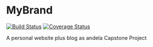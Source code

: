 # MyBrand

[![Build Status](https://travis-ci.org/James-nyagatare/MyBrand.svg?branch=develop)](https://travis-ci.org/James-nyagatare/MyBrand)
[![Coverage Status](https://coveralls.io/repos/github/James-nyagatare/MyBrand/badge.svg?branch=develop)](https://coveralls.io/github/James-nyagatare/MyBrand?branch=develop)

A personal website plus blog as andela Capstone Project
